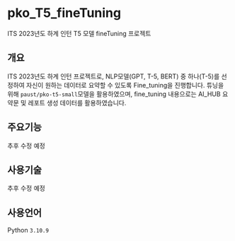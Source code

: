# pko_T5_fineTuning
ITS 2023년도 하계 인턴 T5 모델 fineTuning 프로젝트

## 개요

ITS 2023년도 하계 인턴 프로젝트로, NLP모델(GPT, T-5, BERT) 중 하나(T-5)를 선정하여 자신이 원하는 데이터로 요약할 수 있도록 Fine_tuning을 진행합니다. 튜닝을 위해 `paust/pko-t5-small`모델을 활용하였으며, fine_tuning 내용으로는 AI_HUB 요약문 및 레포트 생성 데이터를 활용하였습니다.

## 주요기능
추후 수정 예정

## 사용기술
추후 수정 예정

## 사용언어
Python `3.10.9`
